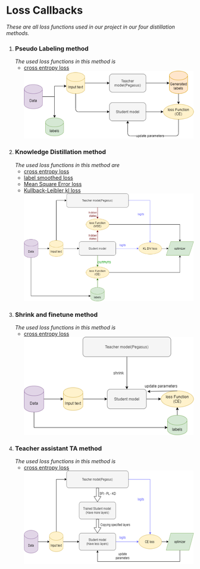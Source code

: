 # Loss Callbacks
*These are all loss functions used in our project in our four distillation methods.*

1. ### **Pseudo Labeling method**
    *The used loss functions in this method is*
    - [cross entropy loss](https://github.com/ibrahim-elsawy/dstilPegasus/blob/main/src/callbacks/Cross_ent_loss.py)
    ![Pseudo labeling training loop](https://github.com/ibrahim-elsawy/dstilPegasus/blob/main/src/callbacks/pl.png)
2. ### **Knowledge Distillation method**
    *The used loss functions in this method are*
    - [cross entropy loss](https://github.com/ibrahim-elsawy/dstilPegasus/blob/main/src/callbacks/Cross_ent_loss.py)
    - [label smoothed loss](https://github.com/ibrahim-elsawy/dstilPegasus/blob/main/src/callbacks/label_smoothed_callback.py)
    - [Mean Square Error loss](https://github.com/ibrahim-elsawy/dstilPegasus/blob/main/src/callbacks/mse_loss_callback.py)
    - [Kullback-Leibler kl loss](https://github.com/ibrahim-elsawy/dstilPegasus/blob/main/src/callbacks/KL_loss_callback.py)
    ![Knowledge Distillation training loop](https://github.com/ibrahim-elsawy/dstilPegasus/blob/main/src/callbacks/kd.png)
3. ### **Shrink and finetune method**
    *The used loss functions in this method is*
    - [cross entropy loss](https://github.com/ibrahim-elsawy/dstilPegasus/blob/main/src/callbacks/Cross_ent_loss.py)
    ![Shrink and finetune training loop](https://github.com/ibrahim-elsawy/dstilPegasus/blob/main/src/callbacks/sft.png)
4. ### **Teacher assistant TA method**
    *The used loss functions in this method is*
    - [cross entropy loss](https://github.com/ibrahim-elsawy/dstilPegasus/blob/main/src/callbacks/Cross_ent_loss.py)
    ![TA training loop](https://github.com/ibrahim-elsawy/dstilPegasus/blob/main/src/callbacks/TA.png)



